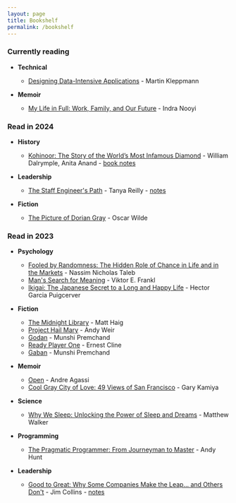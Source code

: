 ```yaml
---
layout: page
title: Bookshelf
permalink: /bookshelf
---
```


### Currently reading

* **Technical**
  * [Designing Data-Intensive Applications](https://www.oreilly.com/library/view/designing-data-intensive-applications/9781491903063/) - Martin Kleppmann
  

* **Memoir**
  * [My Life in Full: Work, Family, and Our Future](https://www.goodreads.com/book/show/57499853-my-life-in-full) - Indra Nooyi

### Read in 2024

* **History**
  * [Kohinoor: The Story of the World’s Most Infamous Diamond](https://www.goodreads.com/book/show/33391999-kohinoor) - William Dalrymple, Anita Anand - [book notes](/2024/01/21/kohinoor-book-notes)

* **Leadership**
  * [The Staff Engineer's Path](https://www.oreilly.com/library/view/the-staff-engineers/9781098118723/) - Tanya Reilly - [notes](/staff-engineers-path)

* **Fiction**
  * [The Picture of Dorian Gray](https://www.goodreads.com/book/show/5297.The_Picture_of_Dorian_Gray) - Oscar Wilde

### Read in 2023

* **Psychology**
    * [Fooled by Randomness: The Hidden Role of Chance in Life and in the Markets](https://www.goodreads.com/review/show/366460890) - Nassim Nicholas Taleb
    * [Man's Search for Meaning](https://www.goodreads.com/book/show/4069.Man_s_Search_for_Meaning) - Viktor E. Frankl
    * [Ikigai: The Japanese Secret to a Long and Happy Life](https://www.goodreads.com/book/show/39995046-ikigai) - Hector Garcia Puigcerver

* **Fiction**
  * [The Midnight Library](https://www.goodreads.com/book/show/52578297-the-midnight-library) - Matt Haig
  * [Project Hail Mary](https://www.goodreads.com/book/show/54493401-project-hail-mary) - Andy Weir
  * [Godan](https://www.goodreads.com/book/show/12029149-godan) - Munshi Premchand
  * [Ready Player One](https://www.goodreads.com/book/show/9969571-ready-player-one) - Ernest Cline
  * [Gaban](https://www.goodreads.com/book/show/11692391-gaban) - Munshi Premchand

* **Memoir**
  * [Open](https://www.goodreads.com/book/show/6480781-open) - Andre Agassi
  * [Cool Gray City of Love: 49 Views of San Francisco](https://www.goodreads.com/book/show/18749122-cool-gray-city-of-love) - Gary Kamiya

* **Science**
  * [Why We Sleep: Unlocking the Power of Sleep and Dreams](https://www.goodreads.com/book/show/34466963-why-we-sleep) - Matthew Walker


* **Programming**
  * [The Pragmatic Programmer: From Journeyman to Master](https://www.goodreads.com/book/show/4099.The_Pragmatic_Programmer) - Andy Hunt

* **Leadership**
  * [Good to Great: Why Some Companies Make the Leap... and Others Don't](https://www.goodreads.com/book/show/76865.Good_to_Great) - Jim Collins - [notes](/good-to-great)

